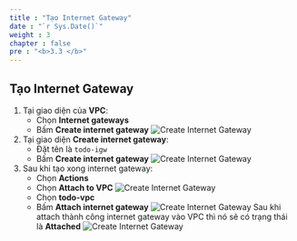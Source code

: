 ```yaml
---
title : "Tạo Internet Gateway"
date : "`r Sys.Date()`"
weight : 3
chapter : false
pre : "<b>3.3 </b>"
---
```

## Tạo Internet Gateway
1. Tại giao diện của **VPC**:
    - Chọn **Internet gateways**
    - Bấm **Create internet gateway**
    ![Create Internet Gateway](../../../images/3-networking-security/vpc_create_igw_1.png)
2. Tại giao diện **Create internet gateway**:
    - Đặt tên là `todo-igw`
    - Bấm **Create internet gateway**
    ![Create Internet Gateway](../../../images/3-networking-security/vpc_create_igw_2.png)
3. Sau khi tạo xong internet gateway:
    - Chọn **Actions**
    - Chọn **Attach to VPC**
    ![Create Internet Gateway](../../../images/3-networking-security/vpc_create_igw_3.png)
    - Chọn **todo-vpc**
    - Bấm **Attach internet gateway**
    ![Create Internet Gateway](../../../images/3-networking-security/vpc_create_igw_4.png)
    Sau khi attach thành công internet gateway vào VPC thì nó sẽ có trạng thái là **Attached**
    ![Create Internet Gateway](../../../images/3-networking-security/vpc_create_igw_5.png)